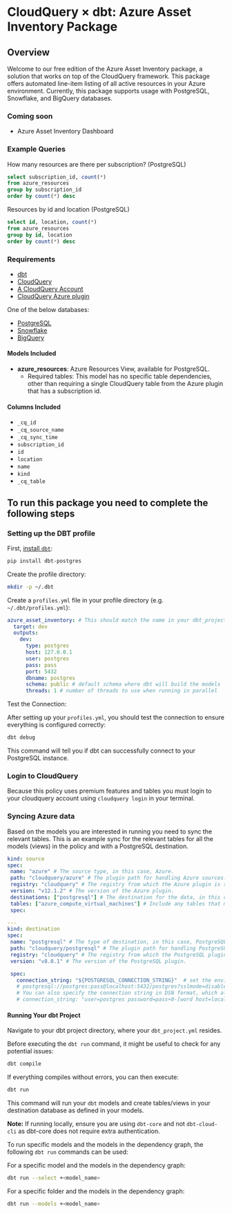 # CloudQuery &times; dbt: Azure Asset Inventory Package
## Overview

Welcome to our free edition of the Azure Asset Inventory package, a solution that works on top of the CloudQuery framework. This package offers automated line-item listing of all active resources in your Azure environment. Currently, this package supports usage with PostgreSQL, Snowflake, and BigQuery databases. 

### Coming soon
- Azure Asset Inventory Dashboard

### Example Queries

How many resources are there per subscription? (PostgreSQL)

```sql
select subscription_id, count(*)
from azure_resources
group by subscription_id
order by count(*) desc
```

Resources by id and location (PostgreSQL)

```sql
select id, location, count(*)
from azure_resources
group by id, location
order by count(*) desc
```

### Requirements

- [dbt](https://docs.getdbt.com/docs/installation)
- [CloudQuery](https://www.cloudquery.io/docs/quickstart)
- [A CloudQuery Account](https://www.cloudquery.io/auth/register)
- [CloudQuery Azure plugin](https://hub.cloudquery.io/plugins/source/cloudquery/azure)
 
One of the below databases:

- [PostgreSQL](https://hub.cloudquery.io/plugins/destination/cloudquery/postgresql)
- [Snowflake](https://hub.cloudquery.io/plugins/destination/cloudquery/snowflake)
- [BigQuery](https://hub.cloudquery.io/plugins/destination/cloudquery/bigquery)

#### Models Included

- **azure_resources**: Azure Resources View, available for PostgreSQL.
  - Required tables: This model has no specific table dependencies, other than requiring a single CloudQuery table from the Azure plugin that has a subscription id. 

#### Columns Included

- `_cq_id`
- `_cq_source_name`
- `_cq_sync_time`
- `subscription_id`
- `id`
- `location`
- `name`
- `kind`
- `_cq_table`

## To run this package you need to complete the following steps

### Setting up the DBT profile
First, [install `dbt`](https://docs.getdbt.com/docs/core/installation-overview):
```bash
pip install dbt-postgres
```

Create the profile directory:

```bash
mkdir -p ~/.dbt
```

Create a `profiles.yml` file in your profile directory (e.g. `~/.dbt/profiles.yml`):

```yaml
azure_asset_inventory: # This should match the name in your dbt_project.yml
  target: dev
  outputs:
    dev:
      type: postgres
      host: 127.0.0.1
      user: postgres
      pass: pass
      port: 5432
      dbname: postgres
      schema: public # default schema where dbt will build the models
      threads: 1 # number of threads to use when running in parallel
```

Test the Connection:

After setting up your `profiles.yml`, you should test the connection to ensure everything is configured correctly:

```bash
dbt debug
```

This command will tell you if dbt can successfully connect to your PostgreSQL instance.

### Login to CloudQuery
Because this policy uses premium features and tables you must login to your cloudquery account using
`cloudquery login` in your terminal.

### Syncing Azure data
Based on the models you are interested in running you need to sync the relevant tables.
This is an example sync for the relevant tables for all the models (views) in the policy and with a PostgreSQL destination.

 ```yml
kind: source
spec:
  name: "azure" # The source type, in this case, Azure.
  path: "cloudquery/azure" # The plugin path for handling Azure sources.
  registry: "cloudquery" # The registry from which the Azure plugin is sourced.
  version: "v12.1.2" # The version of the Azure plugin.
  destinations: ["postgresql"] # The destination for the data, in this case, PostgreSQL.
  tables: ["azure_compute_virtual_machines"] # Include any tables that meet your requirements, separated by commas
  spec: 

---
kind: destination
spec:
  name: "postgresql" # The type of destination, in this case, PostgreSQL.
  path: "cloudquery/postgresql" # The plugin path for handling PostgreSQL as a destination.
  registry: "cloudquery" # The registry from which the PostgreSQL plugin is sourced.
  version: "v8.0.1" # The version of the PostgreSQL plugin.

  spec:
    connection_string: "${POSTGRESQL_CONNECTION_STRING}"  # set the environment variable in a format like 
    # postgresql://postgres:pass@localhost:5432/postgres?sslmode=disable
    # You can also specify the connection string in DSN format, which allows for special characters in the password:
    # connection_string: "user=postgres password=pass+0-[word host=localhost port=5432 dbname=postgres"

 ```

#### Running Your dbt Project

Navigate to your dbt project directory, where your `dbt_project.yml` resides.

Before executing the `dbt run` command, it might be useful to check for any potential issues:

```bash
dbt compile
```

If everything compiles without errors, you can then execute:

```bash
dbt run
```

This command will run your `dbt` models and create tables/views in your destination database as defined in your models.

**Note:** If running locally, ensure you are using `dbt-core` and not `dbt-cloud-cli` as dbt-core does not require extra authentication.

To run specific models and the models in the dependency graph, the following `dbt run` commands can be used:

For a specific model and the models in the dependency graph:

```bash
dbt run --select +<model_name>
```

For a specific folder and the models in the dependency graph:

```bash
dbt run --models +<model_name>
```

